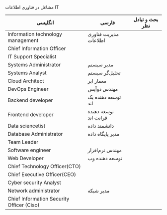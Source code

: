 مشاغل در فناوری اطلاعات IT


| انگلیسی                                       | فارسی         | بحث و تبادل نظر |
| --------------------------------------------- | ------------- | --------------- |
| Information technology management             |      مدیریت فناوری اطلاعات         |                 |
| Chief Information Officer                     |               |                 |
| IT Support Specialist                         |               |                 |
| Systems Administrator                         |       مدیر سیستم        |                 |
| Systems Analyst                               | تحلیل‌گر سیستم               |                 |
| Cloud Architect                               |            معمار ابر   |                 |
| DevOps Engineer                               |   مهندس دوآپس                |                 |
| Backend developer                             |               توسعه دهنده بک اند|                 |
| Frontend developer                            |         توسعه دهنده فرانت اند      |                 |
| Data sciencetist                              |        دانشمند داده       |                 |
| Database Administrator                        |      مدیر پایگاه داده         |                 |
| Team Leader                                   |               |                 |
| Software engineer                             |    مهندس نرم‌افزار           |                 |
| Web Developer                                 |       توسعه دهنده وب        |                 |
| Chief Technology Officer(CTO)                 |               |                 |
| Chief Executive Officer(CEO)                  |               |                 |
| Cyber security Analyst                        |               |                 |
| Network administrator                     |     مدیر شبکه          |                 |
| Chief Information Security Officer (Ciso)<br> |               |                 |



